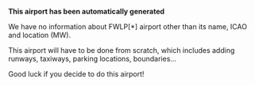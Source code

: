 **This airport has been automatically generated**

We have no information about FWLP[*] airport other than its name, ICAO and location (MW).

This airport will have to be done from scratch, which includes adding runways, taxiways, parking locations, boundaries...

Good luck if you decide to do this airport!
